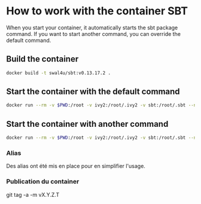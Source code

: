 # How to work with the container SBT

When you start your container, it automatically starts the sbt package command.
If you want to start another command, you can override the default command.

## Build the container

```bash
docker build -t swal4u/sbt:v0.13.17.2 .
```

## Start the container with the default command

```bash
docker run --rm -v $PWD:/root -v ivy2:/root/.ivy2 -v sbt:/root/.sbt --name sbt swal4u/sbt:v0.13.17.2
```

## Start the container with another command

```bash
docker run --rm -v $PWD:/root -v ivy2:/root/.ivy2 -v sbt:/root/.sbt --name sbt swal4u/sbt:v0.13.17.2 sbt compile
```

### Alias

Des alias ont été mis en place pour en simplifier l'usage.

### Publication du container

git tag -a -m vX.Y.Z.T
